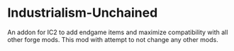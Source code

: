 Industrialism-Unchained
=======================

An addon for IC2 to add endgame items and maximize compatibility with all other forge mods.  This mod with attempt to not change any other mods.
